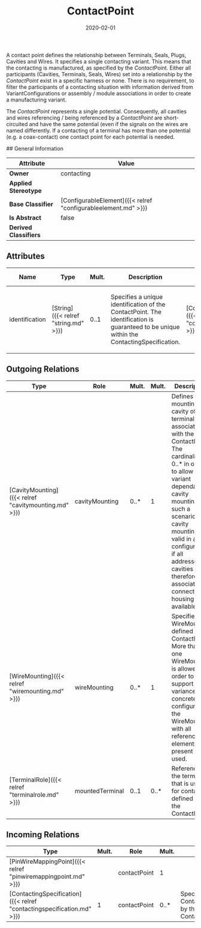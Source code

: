 ﻿---
title: ContactPoint
toc: false
type: specs
date: "2020-02-01"
draft: false
specification: VEC
version: 1.2.0
documentType: "Recommendation"
elementType: Class
classes:
  - ContactPoint
menu_name: vec-1.2.0
---
<p> A contact point defines the relationship between Terminals, Seals, Plugs, Cavities and Wires. It specifies a single contacting variant. This means that the contacting is manufactured, as specified by the <i>Contact</i>Point. Either all participants (Cavities, Terminals, Seals, Wires) set into a relationship by the <i>ContactPoint</i> exist in a specific harness or none. There is no requirement, to filter the participants of a contacting situation with information derived from VariantConfigurations or assembly /&#160;module associations in order to create a manufacturing variant.      </p>      <p> The <i>ContactPoint </i>represents a single potential. Consequently, all cavities and wires referencing / being referenced by a <i>ContactPoint </i>are short-circuited and have the same potential (even if the signals on the wires are named differently. If a contacting of a terminal has more than one potential (e.g. a coax-contact) one contact point for each potential is needed.      </p>
## General Information

| Attribute               | Value |
|-------------------------|-------|
| **Owner**               | contacting |
| **Applied Stereotype**  |   |
| **Base Classifier**     | [ConfigurableElement]({{< relref "configurableelement.md" >}})<br/>  |
| **Is Abstract**         | false |
| **Derived Classifiers** |   |

## Attributes
|  Name  |  Type  |  Mult.  |  Description  |  Owning Classifier  |
|--------|--------|---------|---------------|--------------|
|identification | [String]({{< relref "string.md" >}}) | 0..1 | <p> Specifies a unique identification of the ContactPoint. The identification is guaranteed to be unique within the ContactingSpecification.      </p> | [ContactPoint]({{< relref "contactpoint.md" >}}) |

## Outgoing Relations
|    Type  |   Role   |   Mult.   |   Mult.   |   Description   |
|----------|----------|-----------|-----------|-----------------|
| [CavityMounting]({{< relref "cavitymounting.md" >}}) | cavityMounting | 0..* | 1 | Defines the mounting to a cavity of the terminal associated with the ContactPoint.  The cardinality is 0..* in order to allow a variant dependant cavity mounting. In such a scenario a cavity mounting is valid in a configuration if all addressed cavities and therefore the associated connector housing is available. |
| [WireMounting]({{< relref "wiremounting.md" >}}) | wireMounting | 0..* | 1 | Specifies the WireMouting defined by ContactPoint. More than one WireMounting is allowed in order to support variance. In concrete configuration the WireMounting with all referenced elements present is used. |
| [TerminalRole]({{< relref "terminalrole.md" >}}) | mountedTerminal | 0..1 | 0..* | References the terminal that is used for contacting defined by the ContactPoint. |
##  Incoming Relations
|    Type  |   Mult.  |   Role    |   Mult.   |   Description  |
|----------|----------|-----------|-----------|----------------|
| [PinWireMappingPoint]({{< relref "pinwiremappingpoint.md" >}}) |  | contactPoint | 1 |  |
| [ContactingSpecification]({{< relref "contactingspecification.md" >}}) | 1 | contactPoint | 0..* | Specifies the ContactPoints defined by the ContactingSpecification. |
